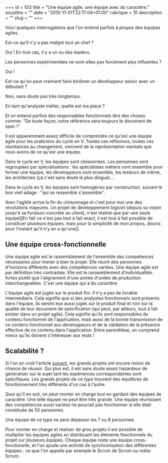 +++
id = 103
title = "Une équipe agile, une équipe avec du caractère."
soustitre = ""
date = "2010-11-01T22:17:04+01:00"
rubrique = 10
description = ""
slug = ""
+++

<div class="chapo"></div>
Voici quelques interrogations que l'on entend parfois à propos des équipes agiles. 

<quote>Est-ce qu'il n'y a pas malgré tout un chef ?</quote> 

Oui ! En tout cas, il y a un ou des leaders. 

<quote>Les personnes expérimentées ne sont-elles pas forcément plus influentes ?</quote> 

Oui !

<quote>Est-ce qu'on peut vraiment faire binômer un développeur senior avec un débutant ? </quote>

Non, sans doute pas très longtemps.

<quote>En tant qu'analyste métier, quelle est ma place ?</quote>

Et on entend parfois des responsables fonctionnels dire des choses comme:
<quote> "De toute façon, notre référence sera toujours le document de spec !"</quote>

Il est apparemment assez difficile de comprendre ce qu'est une équipe agile pour les praticiens du cycle en V. 
Toutes ces réflexions, toutes ces résistances au changement, viennent de la représentation mentale que nous avons de ce qu'est une équipe.

Dans le cycle en V, les équipes sont cloisonnées. Les personnes sont regroupées par spécialisations : les spécialistes métiers sont ensemble pour former une équipe, les développeurs sont ensemble, les testeurs de même, les architectes (ça c'est sans doute le plus dingue)...

Dans le cycle en V, les équipes sont homogènes par construction, suivant le bon vieil adage : "qui se ressemble s'assemble".

Avec l'agilité arrive la fin du cloisonnage et c'est pour moi une des révolutions majeures. Un projet de développement logiciel (depuis sa vision jusqu'à sa livraison concrète au client), n'est réalisé que par une seule équipe[[En fait ce n'est pas tout à fait exact, il est tout à fait possible de constituer plusieurs équipes, mais pour la simplicité de mon propos, disons pour l'instant qu'il n'y en a qu'une]].

## Une équipe cross-fonctionnelle

Une équipe agile est le rassemblement de l'ensemble des compétences nécessaires pour mener à bien le projet. Elle réunit des personnes d'horizons différents avec des compétences variées. Une équipe agile est par définition très contrastée. Elle est le rassemblement d'individualités fortes plutôt que l'alignement d'une armée d'unités de production interchangeables. C'est une équipe qui a du caractère.

L'équipe agile est jugée sur le produit fini. Il n'y a pas de livrable intermédiaire. Cela signifie que si des analystes fonctionnels sont présents dans l'équipe, ils seront eux aussi jugés sur le produit final et non sur la qualité de leur document de spécification (qui peut, par ailleurs, tout à fait exister dans un projet agile). Cela signifie qu'ils sont responsables du contenu fonctionnel de l'application, mais aussi de la bonne transmission de ce contenu fonctionnel aux développeurs et de la validation de la présence effective de ce contenu dans l'application. Entre parenthèse, on comprend mieux qu'ils doivent s'intéresser aux tests !

## Scalabilité ?

Si l'on en croit l'article [suivant](http://www.cesames.net/architecture-des-systemes/les-enjeux-de-larchitecture/une-complexite-de-plus-en-plus-envahissante), les grands projets ont encore moins de chance de réussir. Qui plus est, il est sans doute assez hasardeux de généraliser sur le sujet tant les expériences correspondantes sont spécifiques. Les grands projets de ce type trouvent des équilibres de fonctionnement très différents d'un cas à l'autre.

Quoi qu'il en soit, on peut monter en charge tout en gardant des équipes de caractère. Une telle équipe ne peut être très grande. Une équipe réunissant des compétences aussi variées ne pourrait pas fonctionner si elle était constituée de 50 personnes.

Une équipe de ce type ne peut dépasser les 7 ou 8 personnes.

Pour monter en charge et réaliser de gros projets il est possible de multiplier les équipes agiles en distribuant les éléments fonctionnels du projet sur plusieurs équipes. Chaque équipe reste une équipe cross-fonctionelle, et l'on ajoute une activité de synchronisation des différentes équipes : ce que l'on appelle par exemple le Scrum de Scrum ou méta-Scrum.